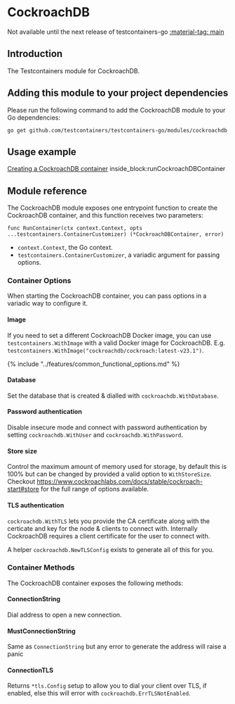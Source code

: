 # CockroachDB

Not available until the next release of testcontainers-go <a href="https://github.com/testcontainers/testcontainers-go"><span class="tc-version">:material-tag: main</span></a>

## Introduction

The Testcontainers module for CockroachDB.

## Adding this module to your project dependencies

Please run the following command to add the CockroachDB module to your Go dependencies:

```
go get github.com/testcontainers/testcontainers-go/modules/cockroachdb
```

## Usage example

<!--codeinclude-->
[Creating a CockroachDB container](../../modules/cockroachdb/examples_test.go) inside_block:runCockroachDBContainer
<!--/codeinclude-->

## Module reference

The CockroachDB module exposes one entrypoint function to create the CockroachDB container, and this function receives two parameters:

```golang
func RunContainer(ctx context.Context, opts ...testcontainers.ContainerCustomizer) (*CockroachDBContainer, error)
```

- `context.Context`, the Go context.
- `testcontainers.ContainerCustomizer`, a variadic argument for passing options.

### Container Options

When starting the CockroachDB container, you can pass options in a variadic way to configure it.

#### Image

If you need to set a different CockroachDB Docker image, you can use `testcontainers.WithImage` with a valid Docker image
for CockroachDB. E.g. `testcontainers.WithImage("cockroachdb/cockroach:latest-v23.1")`.

{% include "../features/common_functional_options.md" %}

#### Database

Set the database that is created & dialled with `cockroachdb.WithDatabase`.

#### Password authentication

Disable insecure mode and connect with password authentication by setting `cockroachdb.WithUser` and `cockroachdb.WithPassword`.

#### Store size

Control the maximum amount of memory used for storage, by default this is 100% but can be changed by provided a valid option to `WithStoreSize`. Checkout https://www.cockroachlabs.com/docs/stable/cockroach-start#store for the full range of options available.

#### TLS authentication

`cockroachdb.WithTLS` lets you provide the CA certificate along with the certicate and key for the node & clients to connect with.
Internally CockroachDB requires a client certificate for the user to connect with.

A helper `cockroachdb.NewTLSConfig` exists to generate all of this for you.

### Container Methods

The CockroachDB container exposes the following methods:

#### ConnectionString

Dial address to open a new connection.

#### MustConnectionString

Same as `ConnectionString` but any error to generate the address will raise a panic

#### ConnectionTLS

Returns `*tls.Config` setup to allow you to dial your client over TLS, if enabled, else this will error with `cockroachdb.ErrTLSNotEnabled`.
